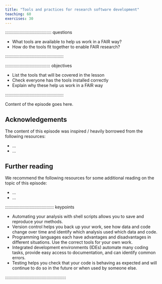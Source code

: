 ```yaml
---
title: "Tools and practices for research software development"
teaching: 60
exercises: 30
---
```


:::::::::::::::::::::::::::::::::::::: questions 

- What tools are available to help us work in a FAIR way?
- How do the tools fit together to enable FAIR research?

::::::::::::::::::::::::::::::::::::::::::::::::

::::::::::::::::::::::::::::::::::::: objectives

- List the tools that will be covered in the lesson
- Check everyone has the tools installed correctly
- Explain why these help us work in a FAIR way

::::::::::::::::::::::::::::::::::::::::::::::::



Content of the episode goes here.


## Acknowledgements

The content of this episode was inspired / heavily borrowed from the following resources:

- ...
- ...

## Further reading

We recommend the following resources for some additional reading on the topic of this episode:

- ...
- ...




:::::::::::::::::::::::::::::::::::::::: keypoints

- Automating your analysis with shell scripts allows you to save and reproduce your methods.
- Version control helps you back up your work, see how data and code change over time and identify which analysis used which data and code.
- Programming languages each have advantages and disadvantages in different situations. Use the correct tools for your own work.
- Integrated development environments (IDEs) automate many coding tasks, provide easy access to documentation, and can identify common errors.
- Testing helps you check that your code is behaving as expected and will continue to do so in the future or when used by someone else.

::::::::::::::::::::::::::::::::::::::::::::::::::
